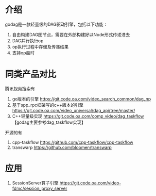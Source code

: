 # 介绍
godag是一款轻量级的DAG驱动引擎，包括以下功能：
1. 自由构建DAG图节点，需要在外部构建好以Node形式传递进去
2. DAG并行执行op
3. op执行过程中存储及传递结果
4. 支持op超时

# 同类产品对比
腾讯视频搜索有
1. go版本的引擎 https://git.code.oa.com/video_search_common/dag_np
2. 基于spp_rpc框架写的c++版本的引擎 https://git.code.oa.com/video_universal/dag_api/tree/master/
3. C++轻量级实现 https://git.code.oa.com/comp_video/dag_taskflow 【godag主要参考dag_taskflow实现】

开源的有
1. cpp-taskflow  https://github.com/cpp-taskflow/cpp-taskflow
2. transwarp       https://github.com/bloomen/transwarp

# 应用
1. SessionServer算子引擎  https://git.code.oa.com/video-fdmc/session_proxy_server